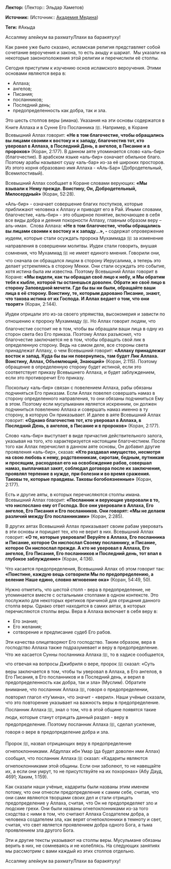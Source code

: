 **Лектор:** (Лектор:: Эльдар Хаметов)

**Источник:** (Источник:: [Академия Медина](https://web.medinaschool.org/school/))

**Теги:** #Акыда

Ассаляму алейкум ва рахматуЛлахи ва баракятуху!


Как ранее уже было сказано, исламская религия представляет собой сочетание вероучения и закона, то есть акыду и шариат.  Мы указали на некоторые законоположения этой религии и перечислили её столпы.


Сегодня приступим к изучению основ исламского вероучения. Этими основами являются вера в:


* Аллаха;
* ангелов;
* Писания;
* посланников;
* Последний день;
* предопределенность как добра, так и зла.


Это шесть столпов веры (имана). Указания на эти основы содержатся в Книге Аллаха и в Сунне Его Посланника ﷺ. Например, в Коране Всевышний Аллах говорит: **«Не в том благочестие, чтобы обращались вы лицами своими к востоку и к западу, благочестив тот, кто уверовал в Аллаха, в Последний День, в ангелов, в Писание и в пророков»** (Коран, 2:177). В данном аяте упоминается слово «аль-бир» (благочестие). В арабском языке «аль-бир» означает обильное благо. Поэтому арабы называют сушу «аль-бар» из-за её широких просторов. Из этого корня образовано имя Аллаха - «Аль-Бар» (Добродетельный, Всемилостивый).


Всевышний Аллах сообщает в Коране словами верующих: **«Мы взывали к Нему прежде. Воистину, Он, Добродетельный, Милосердный»** (Коран, 52:28).


«Аль-бир» - означает совершение благих поступков, которые приближают человека к Аллаху и приводят его в Рай. Иными словами, благочестие, «аль-бир» - это обширное понятие, включающее в себя все виды добра и деяния покорности Аллаху, главным образом веру – аль-иман.  Слова Аллаха: **«Не в том благочестие, чтобы обращались вы лицами своими к востоку и к западу…», -** содержат опровержение иудеям, которые стали осуждать пророка Мухаммада ﷺ за изменение направления в совершении молитвы. Иудеи стали говорить, внушая сомнения, что Мухаммад ﷺ не имеет единого мнения. Говорили они, что сначала он обращался лицом в сторону Иерусалима, а теперь это делает устремляясь в сторону Мекки. Они стали осуждать это событие, хотя истина была им известна. Поэтому Всевышний Аллах говорит в Коране: **«Мы видели, как ты обращал своё лицо к небу, и Мы обратим тебя к кыбле, которой ты останешься доволен. Обрати же своё лицо в сторону Заповедной мечети. Где бы вы ни были, обращайте ваши лица в её сторону. Воистину, те, которым даровано Писание, знают, что такова истина от их Господа. И Аллах ведает о том, что они творят»** (Коран, 2:144).


Иудеи отрицали это из-за своего упрямства, высокомерия и зависти по отношению к пророку Мухаммаду ﷺ. Но Аллах говорит людям, что благочестие состоит не в том, чтобы вы обращали ваши лица в одну из сторон света без Его приказа. Поэтому Аллах разъяснил, что благочестие заключается не в том, чтобы обращать свой лик в определенную сторону. Ведь на самом деле, все стороны света принадлежат Аллаху, о чем Всевышний говорит: **«Аллаху принадлежат восток и запад. Куда бы вы ни повернулись, там будет Лик Аллаха. Воистину, Аллах, Объемлющий, Знающий»** (Коран, 2:115). Поэтому обращение в определенную сторону будет истиной, если это соответствует приказу Всевышнего Аллаха, и будет заблуждением, если это противоречит Его приказу.


Поскольку «аль-бир» связан с повелением Аллаха, рабы обязаны подчиняться Его приказам. Если Аллах повелел совершать намаз в сторону определенного направления, то они обязаны подчиниться Ему в этом. Поэтому если мусульманин является искренним, он должен подчиниться повелению Аллаха и совершать намаз именно в ту сторону, в которую Он приказывает. И далее в аяте Всевышний Аллах говорит: **«Однако благочестив тот, кто уверовал в Аллаха, в Последний День, в ангелов, в Писание и в пророков»** (Коран, 2:177).


Слово «аль-бир» выступает в виде причастия действительного залога, указывая на того, кто характеризуется настоящим благочестием. После того как Аллах перечислил в данном аяте основы, Он добавил другие проявления «аль-бир», сказав: **«Кто раздавал имущество, несмотря на свою любовь к нему, родственникам, сиротам, бедным, путникам и просящим, расходовал его на освобождение рабов, совершал намаз, выплачивал закят, соблюдал договора после их заключения, проявлял терпение в нужде, при болезни и во время сражения. Таковы те, которые правдивы. Таковы богобоязненные»** (Коран, 2:177).


Есть и другие аяты, в которых перечисляются столпы имана. Всевышний Аллах говорит: **«Посланник и верующие уверовали в то, что ниспослано ему от Господа. Все они уверовали в Аллаха, Его ангелов, Его Писания и Его посланников. Они говорят: «Мы не делаем различий между Его посланниками»** (Коран, 2:285).


В других аятах Всевышний Аллах приказывает своим рабам уверовать в эти основы и порицает тех, кто не верит в них. Всевышний Аллах говорит: **«О те, которые уверовали! Веруйте в Аллаха, Его посланника и Писание, которое Он ниспослал Своему посланнику, и Писание, которое Он ниспослал прежде. А кто не уверовал в Аллаха, Его ангелов, Его Писания, Его посланников и Последний день, тот впал в глубокое заблуждение»** (Коран, 4:136).


Что касается предопределения, Всевышний Аллах об этом говорит так: **«Поистине, каждую вещь сотворили Мы по предопределению, а веление Наше едино, словно мгновение ока»** (Коран, 54:49, 50).


Нужно отметить, что шестой столп - вера в предопределение, не упоминается вместе с остальными столпами в одном контексте. Это послужило для некоторых еретиков причиной для отрицания данного столпа веры. Однако ответ находится в самих аятах, в которых перечисляются столпы веры. Вера в Аллаха включает в себя веру в:


* Его знания;
* Его желания;
* сотворение и предписание судеб Его рабов.


Эти качества олицетворяют Его господство. Таким образом, вера в господство Аллаха также подразумевает и веру в предопределение. Что же касается Сунны посланника Аллаха ﷺ, то в хадисе сообщается, что отвечая на вопросы Джибриля о вере, пророк ﷺ сказал: «Суть веры заключается в том, чтобы ты уверовал в Аллаха, в Его ангелов, в Его Писания, в Его посланников и в Последний день, и верил в предопределенность как добра, так и зла» (Муслим). Обратите внимание, что посланник Аллаха ﷺ, говоря о предопределении, повторил глагол «ту’мина», что значит - «верил». Наши учёные сказали, что это повторение указывает на важность веры в предопределение. Посланник Аллаха ﷺ, знал о том, что в этой общине появятся такие люди, которые станут отрицать данный раздел - веру в предопределение. Поэтому посланник Аллаха ﷺ, сделал усиление, говоря о вере в предопределение добра и зла.


Пророк ﷺ, назвал отрицающих веру в предопределение огнепоклонниками. Абдуллах ибн Умар (да будет доволен ими Аллах) сообщил, что посланник Аллаха ﷺ сказал: «Кадариты являются огнепоклонниками этой общины. Если они заболеют, то не навещайте их, а если они умрут, то не присутствуйте на их похоронах» (Абу Дауд, 4691; Хаким, 1:159).


Как сказали наши учёные, кадариты были названы этим именем потому, что они отнесли предопределение к самим себе, считая, что они сами являются творцами своих дел и стали отрицать предопределение у Аллаха, считая, что Он не предопределяет зло и людские грехи. Они были названы огнепоклонниками из-за того сходства с ними в том, что считают Аллаха Создателем добра, а человека создателем зла, как верят огнепоклонники в темноту и свет, считая, что свет является проявлением добра одного Бога, а тьма проявлением зла другого Бога.


Эти и другие тексты указывают на столпы веры. Мусульмане обязаны верить в них, не сомневаясь и не колеблясь. На следующих занятиях мы рассмотрим с вами каждый из этих столпов отдельно.


Ассаляму алейкум ва рахматуЛлахи ва баракятуху!


 


 

